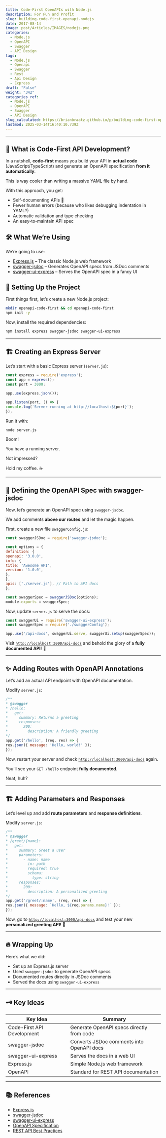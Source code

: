 ```yaml
---
title: Code-First OpenAPIs with Node.js
description: For Fun and Profit
slug: building-code-first-openapi-nodejs
date: 2017-08-14
image: post/Articles/IMAGES/nodejs.png
categories:
  - Node.js
  - OpenAPI
  - Swagger
  - API Design
tags:
  - Node.js
  - Openapi
  - Swagger
  - Rest
  - Api Design
  - Express
draft: "False"
weight: "342"
categories_ref:
  - Node.js
  - OpenAPI
  - Swagger
  - API Design
slug_calculated: https://brianbraatz.github.io/p/building-code-first-openapi-nodejs
lastmod: 2025-03-14T16:40:10.739Z
---
```

***

## 🎯 What is Code-First API Development?

In a nutshell, **code-first** means you build your API in **actual code** (JavaScript/TypeScript) and generate an OpenAPI specification **from it automatically**.

This is way cooler than writing a massive YAML file by hand.

With this approach, you get:

* Self-documenting APIs 📖
* Fewer human errors (because who likes debugging indentation in YAML?)
* Automatic validation and type checking
* An easy-to-maintain API spec

## 🛠️ What We’re Using

We’re going to use:

* [Express.js](https://expressjs.com/) – The classic Node.js web framework
* [swagger-jsdoc](https://www.npmjs.com/package/swagger-jsdoc) – Generates OpenAPI specs from JSDoc comments
* [swagger-ui-express](https://www.npmjs.com/package/swagger-ui-express) – Serves the OpenAPI spec in a fancy UI

## 🚀 Setting Up the Project

First things first, let’s create a new Node.js project:

```sh
mkdir openapi-code-first && cd openapi-code-first
npm init -y
```

Now, install the required dependencies:

```sh
npm install express swagger-jsdoc swagger-ui-express
```

***

## 🏗️ Creating an Express Server

Let’s start with a basic Express server (`server.js`):

```js
const express = require('express');
const app = express();
const port = 3000;

app.use(express.json());

app.listen(port, () => {
console.log(`Server running at http://localhost:${port}`);
});
```

Run it with:

```sh
node server.js
```

Boom!

You have a running server.

Not impressed?

Hold my coffee. ☕

***

## 📜 Defining the OpenAPI Spec with swagger-jsdoc

Now, let’s generate an OpenAPI spec using `swagger-jsdoc`.

We add comments **above our routes** and let the magic happen.

First, create a new file `swaggerConfig.js`:

```js
const swaggerJSDoc = require('swagger-jsdoc');

const options = {
definition: {
openapi: '3.0.0',
info: {
title: 'Awesome API',
version: '1.0.0',
},
},
apis: ['./server.js'], // Path to API docs
};

const swaggerSpec = swaggerJSDoc(options);
module.exports = swaggerSpec;
```

Now, update `server.js` to serve the docs:

```js
const swaggerUi = require('swagger-ui-express');
const swaggerSpec = require('./swaggerConfig');

app.use('/api-docs', swaggerUi.serve, swaggerUi.setup(swaggerSpec));
```

Visit [`http://localhost:3000/api-docs`](http://localhost:3000/api-docs) and behold the glory of a **fully documented API!** 🎉

***

## ✨ Adding Routes with OpenAPI Annotations

Let’s add an actual API endpoint with OpenAPI documentation.

Modify `server.js`:

```js
/**
* @swagger
* /hello:
*   get:
*     summary: Returns a greeting
*     responses:
*       200:
*         description: A friendly greeting
*/
app.get('/hello', (req, res) => {
res.json({ message: 'Hello, world!' });
});
```

Now, restart your server and check [`http://localhost:3000/api-docs`](http://localhost:3000/api-docs) again.

You’ll see your `GET /hello` endpoint **fully documented**.

Neat, huh?

***

## 🏗️ Adding Parameters and Responses

Let’s level up and add **route parameters** and **response definitions**.

Modify `server.js`:

```js
/**
* @swagger
* /greet/{name}:
*   get:
*     summary: Greet a user
*     parameters:
*       - name: name
*         in: path
*         required: true
*         schema:
*           type: string
*     responses:
*       200:
*         description: A personalized greeting
*/
app.get('/greet/:name', (req, res) => {
res.json({ message: `Hello, ${req.params.name}!` });
});
```

Now, go to [`http://localhost:3000/api-docs`](http://localhost:3000/api-docs) and test your new **personalized greeting API!** 🎉

***

## 🔥 Wrapping Up

Here’s what we did:

* Set up an Express.js server
* Used `swagger-jsdoc` to generate OpenAPI specs
* Documented routes directly in JSDoc comments
* Served the docs using `swagger-ui-express`

***

## 🗝️ Key Ideas

| Key Idea                   | Summary                                   |
| -------------------------- | ----------------------------------------- |
| Code-First API Development | Generate OpenAPI specs directly from code |
| swagger-jsdoc              | Converts JSDoc comments into OpenAPI docs |
| swagger-ui-express         | Serves the docs in a web UI               |
| Express.js                 | Simple Node.js web framework              |
| OpenAPI                    | Standard for REST API documentation       |

***

## 📚 References

* [Express.js](https://expressjs.com/)
* [swagger-jsdoc](https://www.npmjs.com/package/swagger-jsdoc)
* [swagger-ui-express](https://www.npmjs.com/package/swagger-ui-express)
* [OpenAPI Specification](https://swagger.io/specification/)
* [REST API Best Practices](https://restfulapi.net/)
